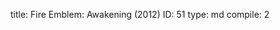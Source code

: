 title:          Fire Emblem: Awakening (2012)
ID:             51
type:           md
compile:        2



